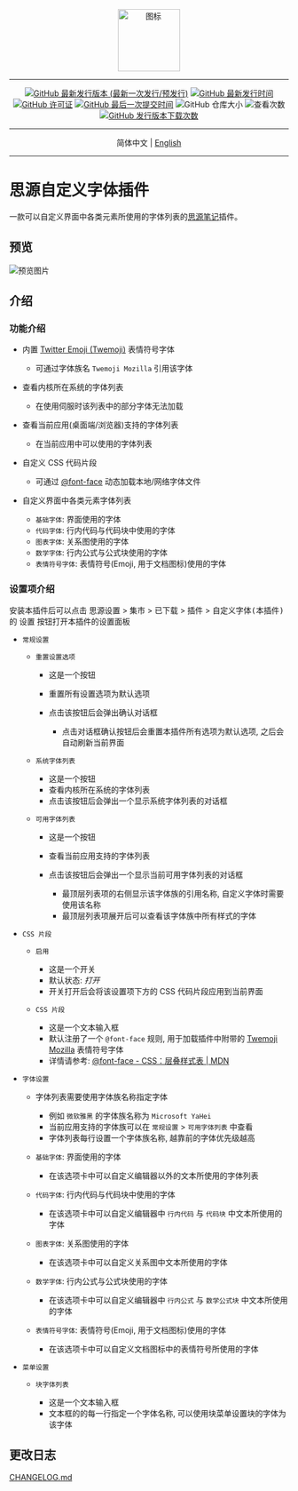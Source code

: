 <div align="center">
<img alt="图标" src="https://cdn.jsdelivr.net/gh/Zuoqiu-Yingyi/siyuan-plugin-custom-fonts/public/icon.png" style="width: 8em; height: 8em;">

---
[![GitHub 最新发行版本 (最新一次发行/预发行)](https://img.shields.io/github/v/release/Zuoqiu-Yingyi/siyuan-plugin-custom-fonts?include_prereleases&style=flat-square)](https://github.com/Zuoqiu-Yingyi/siyuan-plugin-custom-fonts/releases/latest)
[![GitHub 最新发行时间](https://img.shields.io/github/release-date/Zuoqiu-Yingyi/siyuan-plugin-custom-fonts?style=flat-square)](https://github.com/Zuoqiu-Yingyi/siyuan-plugin-custom-fonts/releases/latest)
[![GitHub 许可证](https://img.shields.io/github/license/Zuoqiu-Yingyi/siyuan-plugin-custom-fonts?style=flat-square)](https://github.com/Zuoqiu-Yingyi/siyuan-plugin-custom-fonts/blob/main/LICENSE)
[![GitHub 最后一次提交时间](https://img.shields.io/github/last-commit/Zuoqiu-Yingyi/siyuan-plugin-custom-fonts?style=flat-square)](https://github.com/Zuoqiu-Yingyi/siyuan-plugin-custom-fonts/commits/main)
![GitHub 仓库大小](https://img.shields.io/github/repo-size/Zuoqiu-Yingyi/siyuan-plugin-custom-fonts?style=flat-square)
![查看次数](https://hits.b3log.org/Zuoqiu-Yingyi/siyuan-plugin-custom-fonts.svg)
[![GitHub 发行版本下载次数](https://img.shields.io/github/downloads/Zuoqiu-Yingyi/siyuan-plugin-custom-fonts/total?style=flat-square)](https://github.com/Zuoqiu-Yingyi/siyuan-plugin-custom-fonts/releases)

---
简体中文 \| [English](./README.md)

---
</div>

# 思源自定义字体插件

一款可以自定义界面中各类元素所使用的字体列表的[思源笔记](https://github.com/siyuan-note/siyuan)插件。

## 预览

![预览图片](https://cdn.jsdelivr.net/gh/Zuoqiu-Yingyi/siyuan-plugin-custom-fonts/public/preview.png)

## 介绍

### 功能介绍

* 内置 [Twitter Emoji (Twemoji)](https://github.com/mozilla/twemoji-colr) 表情符号字体

  * 可通过字体族名 `Twemoji Mozilla` 引用该字体
* 查看内核所在系统的字体列表

  * 在使用伺服时该列表中的部分字体无法加载
* 查看当前应用(桌面端/浏览器)支持的字体列表

  * 在当前应用中可以使用的字体列表
* 自定义 CSS 代码片段

  * 可通过 [@font-face](https://developer.mozilla.org/zh-CN/docs/Web/CSS/@font-face) 动态加载本地/网络字体文件
* 自定义界面中各类元素字体列表

  * `基础字体`: 界面使用的字体
  * `代码字体`: 行内代码与代码块中使用的字体
  * `图表字体`: 关系图使用的字体
  * `数学字体`: 行内公式与公式块使用的字体
  * `表情符号字体`: 表情符号(Emoji, 用于文档图标)使用的字体

### 设置项介绍

安装本插件后可以点击 <kbd>思源设置</kbd> \> <kbd>集市</kbd> \> <kbd>已下载</kbd> \> <kbd>插件</kbd> \> <kbd>自定义字体(本插件)</kbd> 的 <kbd>设置</kbd> 按钮打开本插件的设置面板

* `常规设置`

  * `重置设置选项`

    * 这是一个按钮
    * 重置所有设置选项为默认选项
    * 点击该按钮后会弹出确认对话框

      * 点击对话框确认按钮后会重置本插件所有选项为默认选项, 之后会自动刷新当前界面
  * `系统字体列表`

    * 这是一个按钮
    * 查看内核所在系统的字体列表
    * 点击该按钮后会弹出一个显示系统字体列表的对话框
  * `可用字体列表`

    * 这是一个按钮
    * 查看当前应用支持的字体列表
    * 点击该按钮后会弹出一个显示当前可用字体列表的对话框

      * 最顶层列表项的右侧显示该字体族的引用名称, 自定义字体时需要使用该名称
      * 最顶层列表项展开后可以查看该字体族中所有样式的字体
* `CSS 片段`

  * `启用`

    * 这是一个开关
    * 默认状态: *打开*
    * 开关打开后会将该设置项下方的 CSS 代码片段应用到当前界面
  * `CSS 片段`

    * 这是一个文本输入框
    * 默认注册了一个 `@font-face` 规则, 用于加载插件中附带的 [Twemoji Mozilla](https://github.com/mozilla/twemoji-colr) 表情符号字体
    * 详情请参考: [@font-face - CSS：层叠样式表 | MDN](https://developer.mozilla.org/zh-CN/docs/Web/CSS/@font-face)
* `字体设置`

  * 字体列表需要使用字体族名称指定字体

    * 例如 `微软雅黑` 的字体族名称为 `Microsoft YaHei`
    * 当前应用支持的字体族可以在 `常规设置` > `可用字体列表` 中查看
    * 字体列表每行设置一个字体族名称, 越靠前的字体优先级越高
  * `基础字体`: 界面使用的字体

    * 在该选项卡中可以自定义编辑器以外的文本所使用的字体列表
  * `代码字体`: 行内代码与代码块中使用的字体

    * 在该选项卡中可以自定义编辑器中 `行内代码` 与 `代码块` 中文本所使用的字体
  * `图表字体`: 关系图使用的字体

    * 在该选项卡中可以自定义关系图中文本所使用的字体
  * `数学字体`: 行内公式与公式块使用的字体

    * 在该选项卡中可以自定义编辑器中 `行内公式` 与 `数学公式块` 中文本所使用的字体
  * `表情符号字体`: 表情符号(Emoji, 用于文档图标)使用的字体

    * 在该选项卡中可以自定义文档图标中的表情符号所使用的字体

* `菜单设置`

  * `块字体列表`

    * 这是一个文本输入框
    * 文本框的的每一行指定一个字体名称, 可以使用块菜单设置块的字体为该字体

## 更改日志

[CHANGELOG.md](https://github.com/Zuoqiu-Yingyi/siyuan-plugin-custom-fonts/blob/main/CHANGELOG.md)

